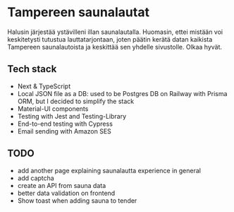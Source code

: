 # Tampereen saunalautat
Halusin järjestää ystävilleni illan saunalautalla. Huomasin, ettei mistään voi keskitetysti tutustua lauttatarjontaan, joten päätin kerätä datan kaikista Tampereen saunalautoista ja keskittää sen yhdelle sivustolle. Olkaa hyvät.

## Tech stack
- Next & TypeScript
- Local JSON file as a DB: used to be Postgres DB on Railway with Prisma ORM, but I decided to simplify the stack
- Material-UI components
- Testing with Jest and Testing-Library
- End-to-end testing with Cypress
- Email sending with Amazon SES

## TODO
- add another page explaining saunalautta experience in general
- add captcha
- create an API from sauna data
- better data validation on frontend
- Show toast when adding sauna to tender
